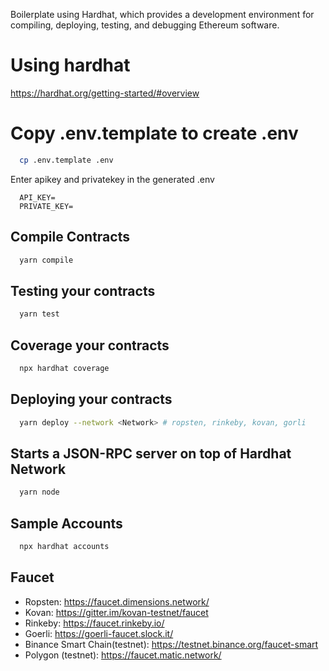 Boilerplate using Hardhat, which provides a development environment for compiling, deploying, testing, and debugging Ethereum software.

# Using hardhat

https://hardhat.org/getting-started/#overview

# Copy .env.template to create .env

```zsh
  cp .env.template .env
```

Enter apikey and privatekey in the generated .env

```.env
  API_KEY=
  PRIVATE_KEY=
```

## Compile Contracts

```zsh
  yarn compile
```

## Testing your contracts

```zsh
  yarn test
```

## Coverage your contracts

```zsh
  npx hardhat coverage
```

## Deploying your contracts

```zsh
  yarn deploy --network <Network> # ropsten, rinkeby, kovan, gorli
```

## Starts a JSON-RPC server on top of Hardhat Network

```zsh
  yarn node
```

## Sample Accounts

```zsh
  npx hardhat accounts
```

## Faucet

- Ropsten: https://faucet.dimensions.network/
- Kovan: https://gitter.im/kovan-testnet/faucet
- Rinkeby: https://faucet.rinkeby.io/
- Goerli: https://goerli-faucet.slock.it/
- Binance Smart Chain(testnet): https://testnet.binance.org/faucet-smart
- Polygon (testnet): https://faucet.matic.network/
